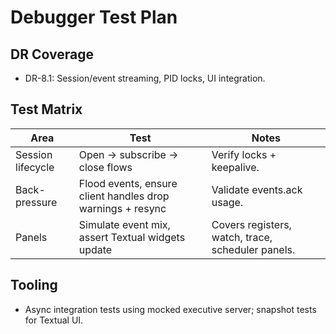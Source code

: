 # Debugger Test Plan

## DR Coverage
- DR-8.1: Session/event streaming, PID locks, UI integration.

## Test Matrix
| Area | Test | Notes |
|------|------|-------|
| Session lifecycle | Open -> subscribe -> close flows | Verify locks + keepalive. |
| Back-pressure | Flood events, ensure client handles drop warnings + resync | Validate events.ack usage. |
| Panels | Simulate event mix, assert Textual widgets update | Covers registers, watch, trace, scheduler panels. |

## Tooling
- Async integration tests using mocked executive server; snapshot tests for Textual UI.

